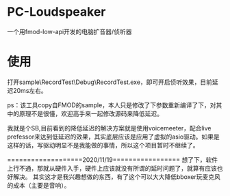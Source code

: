 # PC-Loudspeaker
一个用fmod-low-api开发的电脑扩音器/侦听器

# 使用
打开sample\RecordTest\Debug\RecordTest.exe，即可开启侦听效果，目前延迟20ms左右。

ps：该工具copy自FMOD的sample，本人只是修改了下参数重新编译了下，对其中的原理不是很懂，欢迎高手来一起修改源码来降低延迟。

我就是个SB,目前看到的降低延迟的解决方案就是使用voicemeeter，配合live prefessor来达到低延迟的效果，其实底层应该是应用了虚拟的asio驱动。如果是这样的话，写驱动明显不是我能做的事情，所以这个项目暂时不继续了。


===================2020/11/19=================
想了下，软件上行不通，那就从硬件入手，硬件上应该就没有所谓的延时问题了，就算有应该也好解决。
其实这才是我兴趣想做的东西，有了这个可以大大降低bboxer玩麦克风的成本（主要是音响）。
